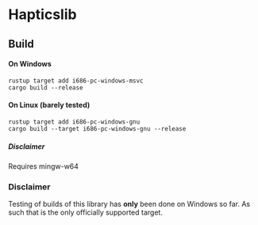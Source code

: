 # Hapticslib

## Build

#### On Windows
```
rustup target add i686-pc-windows-msvc
cargo build --release
```

#### On Linux (barely tested)

```
rustup target add i686-pc-windows-gnu
cargo build --target i686-pc-windows-gnu --release
```

##### Disclaimer
Requires mingw-w64

### Disclaimer
Testing of builds of this library has **only** been done on Windows so far.
As such that is the only officially supported target.